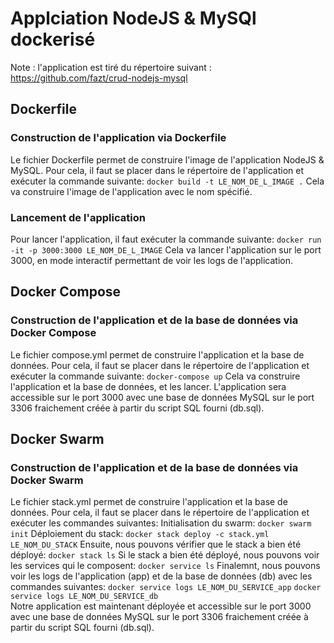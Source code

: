 # Applciation NodeJS & MySQl dockerisé
Note : l'application est tiré du répertoire suivant : https://github.com/fazt/crud-nodejs-mysql
## Dockerfile
### Construction de l'application via Dockerfile
Le fichier Dockerfile permet de construire l'image de l'application NodeJS & MySQL. Pour cela, il faut se placer dans le répertoire de l'application et exécuter la commande suivante:
```docker build -t LE_NOM_DE_L_IMAGE .```
Cela va construire l'image de l'application avec le nom spécifié.
### Lancement de l'application
Pour lancer l'application, il faut exécuter la commande suivante:
```docker run -it -p 3000:3000 LE_NOM_DE_L_IMAGE```
Cela va lancer l'application sur le port 3000, en mode interactif permettant de voir les logs de l'application.
## Docker Compose
### Construction de l'application et de la base de données via Docker Compose
Le fichier compose.yml permet de construire l'application et la base de données. Pour cela, il faut se placer dans le répertoire de l'application et exécuter la commande suivante:
```docker-compose up```
Cela va construire l'application et la base de données, et les lancer. L'application sera accessible sur le port 3000 avec une base de données MySQL sur le port 3306 fraichement créée à partir du script SQL fourni (db.sql).
## Docker Swarm
### Construction de l'application et de la base de données via Docker Swarm
Le fichier stack.yml permet de construire l'application et la base de données. Pour cela, il faut se placer dans le répertoire de l'application et exécuter les commandes suivantes:
Initialisation du swarm:
```docker swarm init```
Déploiement du stack:
```docker stack deploy -c stack.yml LE_NOM_DU_STACK```
Ensuite, nous pouvons vérifier que le stack a bien été déployé:
```docker stack ls```
Si le stack a bien été déployé, nous pouvons voir les services qui le composent:
```docker service ls```
Finalemnt, nous pouvons voir les logs de l'application (app) et de la base de données (db) avec les commandes suivantes:
```docker service logs LE_NOM_DU_SERVICE_app```
```docker service logs LE_NOM_DU_SERVICE_db```	
Notre application est maintenant déployée et accessible sur le port 3000 avec une base de données MySQL sur le port 3306 fraichement créée à partir du script SQL fourni (db.sql).